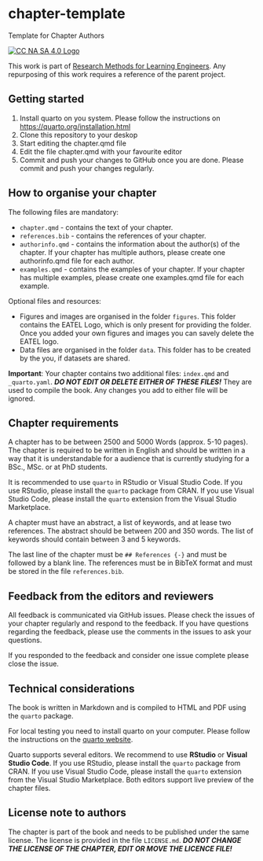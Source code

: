 # chapter-template
Template for Chapter Authors

[![CC NA SA 4.0 Logo](https://i.creativecommons.org/l/by-nc-sa/4.0/80x15.png)](https://creativecommons.org/licenses/by-nc-sa/4.0/)

This work is part of [Research Methods for Learning Engineers](https://github.com/theResearchMethodsBook/). Any repurposing of this work requires a reference of the parent project. 

## Getting started

1. Install quarto on you system. Please follow the instructions on https://quarto.org/installation.html
2. Clone this repository to your deskop
3. Start editing the chapter.qmd file 
4. Edit the file chapter.qmd with your favourite editor
5. Commit and push your changes to GitHub once you are done. Please commit and push your changes regularly.

## How to organise your chapter

The following files are mandatory:

- `chapter.qmd` - contains the text of your chapter.
- `references.bib` - contains the references of your chapter.
- `authorinfo.qmd` - contains the information about the author(s) of the chapter. If your chapter has multiple authors, please create one authorinfo.qmd file for each author.
- `examples.qmd` - contains the examples of your chapter. If your chapter has multiple examples, please create one examples.qmd file for each example.

Optional files and resources:

- Figures and images are organised in the folder `figures`. This folder contains the EATEL Logo, which is only present for providing the folder. Once you added your own figures and images you can savely delete the EATEL logo.
- Data files are organised in the folder `data`. This folder has to be created by the you, if datasets are shared.

**Important**: Your chapter contains two additional files: `index.qmd` and `_quarto.yaml`. ***DO NOT EDIT OR DELETE EITHER OF THESE FILES!*** They are used to compile the book. Any changes you add to either file will be ignored.

## Chapter requirements

A chapter has to be between 2500 and 5000 Words (approx. 5-10 pages). The chapter is required to be written in English and should be written in a way that it is understandable for a audience that is currently studying for a BSc., MSc. or at PhD students. 

It is recommended to use `quarto` in RStudio or Visual Studio Code. If you use RStudio, please install the `quarto` package from CRAN. If you use Visual Studio Code, please install the `quarto` extension from the Visual Studio Marketplace.

A chapter must have an abstract, a list of keywords, and at lease two references. The abstract should be between 200 and 350 words. The list of keywords should contain between 3 and 5 keywords.

The last line of the chapter must be `## References {-}` and must be followed by a blank line. The references must be in BibTeX format and must be stored in the file `references.bib`.

## Feedback from the editors and reviewers

All feedback is communicated via GitHub issues. Please check the issues of your chapter regularly and respond to the feedback. If you have questions regarding the feedback, please use the comments in the issues to ask your questions.

If you responded to the feedback and consider one issue complete please close the issue. 

## Technical considerations

The book is written in Markdown and is compiled to HTML and PDF using the `quarto` package. 

For local testing you need to install quarto on your computer. Please follow the instructions on the [quarto website](https://quarto.org/install/).

Quarto supports several editors. We recommend to use **RStudio** or **Visual Studio Code**. If you use RStudio, please install the `quarto` package from CRAN. If you use Visual Studio Code, please install the `quarto` extension from the Visual Studio Marketplace. Both editors support live preview of the chapter files.

## License note to authors

The chapter is part of the book and needs to be published under the same license. The license is provided in the file `LICENSE.md`. ***DO NOT CHANGE THE LICENSE OF THE CHAPTER, EDIT OR MOVE THE LICENCE FILE!*** 